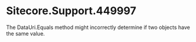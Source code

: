 # Sitecore.Support.449997
The DataUri.Equals method might incorrectly determine if two objects have the same value.
